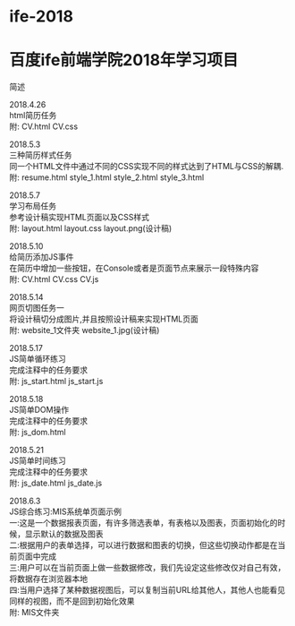 # ife-2018
# 百度ife前端学院2018年学习项目

简述      

2018.4.26  
html简历任务  
附: CV.html CV.css      

2018.5.3  
三种简历样式任务    
同一个HTML文件中通过不同的CSS实现不同的样式达到了HTML与CSS的解耦.  
附: resume.html style_1.html style_2.html style_3.html   

2018.5.7   
学习布局任务   
参考设计稿实现HTML页面以及CSS样式   
附: layout.html layout.css layout.png(设计稿)  

2018.5.10  
给简历添加JS事件  
在简历中增加一些按钮，在Console或者是页面节点来展示一段特殊内容  
附: CV.html CV.css CV.js    

2018.5.14  
网页切图任务一  
将设计稿切分成图片,并且按照设计稿来实现HTML页面  
附: website_1文件夹 website_1.jpg(设计稿)  

2018.5.17  
JS简单循环练习   
完成注释中的任务要求    
附: js_start.html js_start.js   

2018.5.18  
JS简单DOM操作  
完成注释中的任务要求  
附: js_dom.html   

2018.5.21  
JS简单时间练习  
完成注释中的任务要求  
附: js_date.html js_date.js   

2018.6.3  
JS综合练习:MIS系统单页面示例  
一:这是一个数据报表页面，有许多筛选表单，有表格以及图表，页面初始化的时候，显示默认的数据及图表   
二:根据用户的表单选择，可以进行数据和图表的切换，但这些切换动作都是在当前页面中完成   
三:用户可以在当前页面上做一些数据修改，我们先设定这些修改仅对自己有效，将数据存在浏览器本地  
四:当用户选择了某种数据视图后，可以复制当前URL给其他人，其他人也能看见同样的视图，而不是回到初始化效果  
附: MIS文件夹   